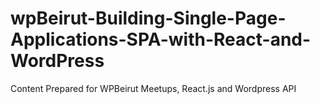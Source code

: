 # wpBeirut-Building-Single-Page-Applications-SPA-with-React-and-WordPress
Content Prepared for WPBeirut Meetups, React.js and Wordpress API
